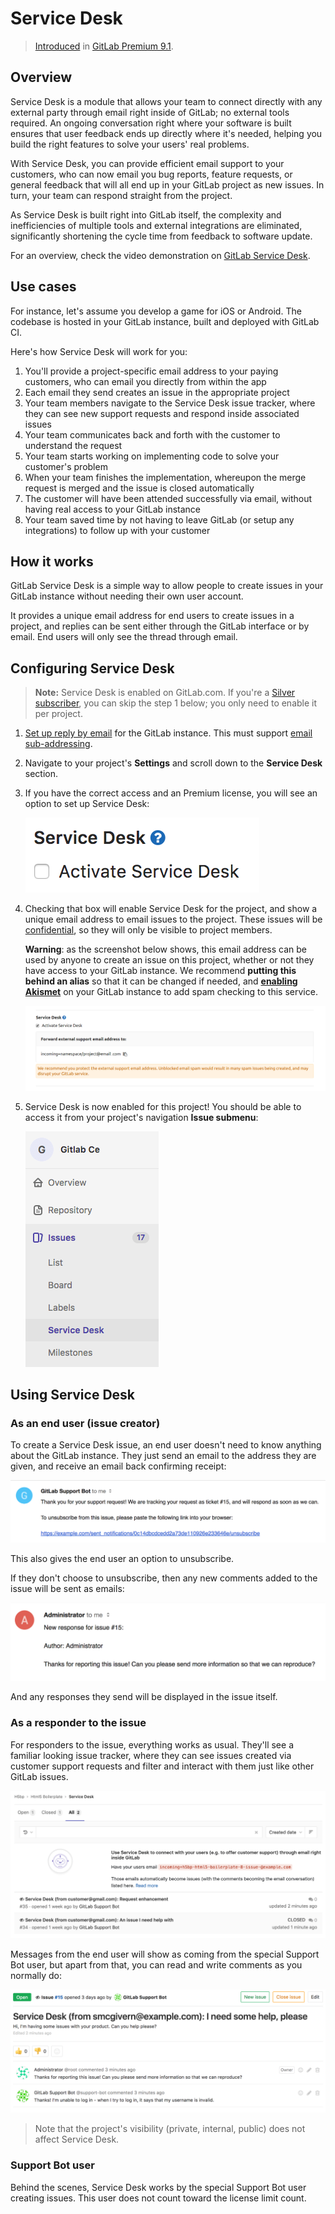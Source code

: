 # Service Desk

> [Introduced][ee-149] in [GitLab Premium 9.1][eep-9.1].

## Overview

Service Desk is a module that allows your team to connect directly
with any external party through email right inside of GitLab; no external tools required.
An ongoing conversation right where your software is built ensures that user feedback ends
up directly where it's needed, helping you build the right features to solve your users'
real problems.

With Service Desk, you can provide efficient email support to your customers, who can now
email you bug reports, feature requests, or general feedback that will all end up in your
GitLab project as new issues. In turn, your team can respond straight from the project.

As Service Desk is built right into GitLab itself, the complexity and inefficiencies
of multiple tools and external integrations are eliminated, significantly shortening
the cycle time from feedback to software update.

For an overview, check the video demonstration on [GitLab Service Desk](https://about.gitlab.com/2017/05/09/demo-service-desk/).

## Use cases

For instance, let's assume you develop a game for iOS or Android.
The codebase is hosted in your GitLab instance, built and deployed
with GitLab CI.

Here's how Service Desk will work for you:

1. You'll provide a project-specific email address to your paying customers, who can email you directly from within the app
1. Each email they send creates an issue in the appropriate project
1. Your team members navigate to the Service Desk issue tracker, where they can see new support requests and respond inside associated issues
1. Your team communicates back and forth with the customer to understand the request
1. Your team starts working on implementing code to solve your customer's problem
1. When your team finishes the implementation, whereupon the merge request is merged and the issue is closed automatically
1. The customer will have been attended successfully via email, without having real access to your GitLab instance
1. Your team saved time by not having to leave GitLab (or setup any integrations) to follow up with your customer

## How it works

GitLab Service Desk is a simple way to allow people to create issues in your
GitLab instance without needing their own user account.

It provides a unique email address for end users to create issues in a project,
and replies can be sent either through the GitLab interface or by email. End
users will only see the thread through email.

## Configuring Service Desk

> **Note:**
Service Desk is enabled on GitLab.com. If you're a
[Silver subscriber](https://about.gitlab.com/gitlab-com/),
you can skip the step 1 below; you only need to enable it per project.

1.   [Set up reply by email][reply-by-email] for the GitLab instance. This must
     support [email sub-addressing][email-sub-addressing].
2.   Navigate to your project's **Settings** and scroll down to the **Service Desk**
     section.
3.   If you have the correct access and an Premium license,
     you will see an option to set up Service Desk:

     ![Activate Service Desk option](img/service_desk_disabled.png)
4.   Checking that box will enable Service Desk for the project, and show a
     unique email address to email issues to the project. These issues will be
     [confidential], so they will only be visible to project members.

     **Warning**: as the screenshot below shows, this email address can be used
     by anyone to create an issue on this project, whether or not they have
     access to your GitLab instance. We recommend **putting this behind an
     alias** so that it can be changed if needed, and
     **[enabling Akismet][akismet]** on your GitLab instance to add spam
     checking to this service.

     ![Service Desk enabled](img/service_desk_enabled.png)
5.   Service Desk is now enabled for this project! You should be able to access it from your project's navigation **Issue submenu**:

      ![Service Desk Navigation Item](img/service_desk_nav_item.png)

## Using Service Desk

### As an end user (issue creator)

To create a Service Desk issue, an end user doesn't need to know anything about
the GitLab instance. They just send an email to the address they are given, and
receive an email back confirming receipt:

![Service Desk enabled](img/service_desk_confirmation_email.png)

This also gives the end user an option to unsubscribe.

If they don't choose to unsubscribe, then any new comments added to the issue
will be sent as emails:

![Service Desk reply email](img/service_desk_reply.png)

And any responses they send will be displayed in the issue itself.

### As a responder to the issue

For responders to the issue, everything works as usual. They'll see a familiar looking
issue tracker, where they can see issues created via customer support requests and
filter and interact with them just like other GitLab issues.

![Service Desk Issue tracker](img/service_desk_issue_tracker.png)

Messages from the end user will show as coming from the special Support Bot user, but apart from that,
you can read and write comments as you normally do:

![Service Desk issue thread](img/service_desk_thread.png)

> Note that the project's visibility (private, internal, public) does not affect Service Desk.

### Support Bot user

Behind the scenes, Service Desk works by the special Support Bot user creating issues. This user
does not count toward the license limit count.

[ee-149]: https://gitlab.com/gitlab-org/gitlab-ee/issues/149 "Service Desk with email"
[ee]: https://about.gitlab.com/products/ "GitLab Enterprise Edition landing page"
[eep-9.1]: https://about.gitlab.com/2017/04/22/gitlab-9-1-released/#service-desk-eep
[reply-by-email]: ../../administration/reply_by_email.md#set-it-up
[email-sub-addressing]: ../../administration/reply_by_email.md#email-sub-addressing
[confidential]: ./issues/confidential_issues.md "Confidential issues"
[akismet]: ../../integration/akismet.md
